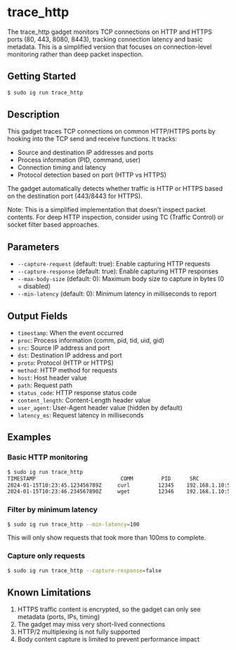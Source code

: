 # trace_http

The trace_http gadget monitors TCP connections on HTTP and HTTPS ports (80, 443, 8080, 8443), tracking connection latency and basic metadata. This is a simplified version that focuses on connection-level monitoring rather than deep packet inspection.

## Getting Started

```bash
$ sudo ig run trace_http
```

## Description

This gadget traces TCP connections on common HTTP/HTTPS ports by hooking into the TCP send and receive functions. It tracks:

- Source and destination IP addresses and ports
- Process information (PID, command, user)
- Connection timing and latency
- Protocol detection based on port (HTTP vs HTTPS)

The gadget automatically detects whether traffic is HTTP or HTTPS based on the destination port (443/8443 for HTTPS).

Note: This is a simplified implementation that doesn't inspect packet contents. For deep HTTP inspection, consider using TC (Traffic Control) or socket filter based approaches.

## Parameters

- `--capture-request` (default: true): Enable capturing HTTP requests
- `--capture-response` (default: true): Enable capturing HTTP responses
- `--max-body-size` (default: 0): Maximum body size to capture in bytes (0 = disabled)
- `--min-latency` (default: 0): Minimum latency in milliseconds to report

## Output Fields

- `timestamp`: When the event occurred
- `proc`: Process information (comm, pid, tid, uid, gid)
- `src`: Source IP address and port
- `dst`: Destination IP address and port
- `proto`: Protocol (HTTP or HTTPS)
- `method`: HTTP method for requests
- `host`: Host header value
- `path`: Request path
- `status_code`: HTTP response status code
- `content_length`: Content-Length header value
- `user_agent`: User-Agent header value (hidden by default)
- `latency_ms`: Request latency in milliseconds

## Examples

### Basic HTTP monitoring

```bash
$ sudo ig run trace_http
TIMESTAMP                           COMM         PID      SRC                  DST                  PROTO METHOD HOST                PATH              STATUS LATENCY
2024-01-15T10:23:45.123456789Z     curl         12345    192.168.1.10:54321  93.184.216.34:80    HTTP  GET    example.com         /               200    45
2024-01-15T10:23:46.234567890Z     wget         12346    192.168.1.10:54322  93.184.216.34:443   HTTPS GET    example.com         /index.html     200    120
```

### Filter by minimum latency

```bash
$ sudo ig run trace_http --min-latency=100
```

This will only show requests that took more than 100ms to complete.

### Capture only requests

```bash
$ sudo ig run trace_http --capture-response=false
```

## Known Limitations

1. HTTPS traffic content is encrypted, so the gadget can only see metadata (ports, IPs, timing)
2. The gadget may miss very short-lived connections
3. HTTP/2 multiplexing is not fully supported
4. Body content capture is limited to prevent performance impact